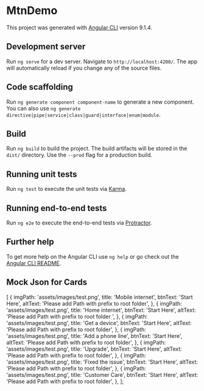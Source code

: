 # MtnDemo

This project was generated with [Angular CLI](https://github.com/angular/angular-cli) version 9.1.4.

## Development server

Run `ng serve` for a dev server. Navigate to `http://localhost:4200/`. The app will automatically reload if you change any of the source files.

## Code scaffolding

Run `ng generate component component-name` to generate a new component. You can also use `ng generate directive|pipe|service|class|guard|interface|enum|module`.

## Build

Run `ng build` to build the project. The build artifacts will be stored in the `dist/` directory. Use the `--prod` flag for a production build.

## Running unit tests

Run `ng test` to execute the unit tests via [Karma](https://karma-runner.github.io).

## Running end-to-end tests

Run `ng e2e` to execute the end-to-end tests via [Protractor](http://www.protractortest.org/).

## Further help

To get more help on the Angular CLI use `ng help` or go check out the [Angular CLI README](https://github.com/angular/angular-cli/blob/master/README.md).

## Mock Json for Cards
[
      {
        imgPath: 'assets/images/test.png',
        title: 'Mobile internet',
        btnText: 'Start Here',
        altText: 'Please add Path with prefix to root folder',
      },
      {
        imgPath: 'assets/images/test.png',
        title: 'Home internet',
        btnText: 'Start Here',
        altText: 'Please add Path with prefix to root folder ',
      },
      {
        imgPath: 'assets/images/test.png',
        title: 'Get a device',
        btnText: 'Start Here',
        altText: 'Please add Path with prefix to root folder',
      },
      {
        imgPath: 'assets/images/test.png',
        title: 'Add a phone line',
        btnText: 'Start Here',
        altText: 'Please add Path with prefix to root folder',
      },
      {
        imgPath: 'assets/images/test.png',
        title: 'Upgrade',
        btnText: 'Start Here',
        altText: 'Please add Path with prefix to root folder',
      },
      {
        imgPath: 'assets/images/test.png',
        title: 'Fixed the issue',
        btnText: 'Start Here',
        altText: 'Please add Path with prefix to root folder',
      },
      {
        imgPath: 'assets/images/test.png',
        title: 'Customer Care',
        btnText: 'Start Here',
        altText: 'Please add Path with prefix to root folder',
      },
    ];
